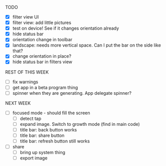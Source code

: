 
TODO

- [x] filter view UI
- [x] filter view: add little pictures
- [x] test on device! See if it changes orientation already 
- [x] hide status bar
- [x] orientation change in toolbar
- [x] landscape: needs more vertical space. Can I put the bar on the side like that?
- [x] change orientation in place?
- [x] hide status bar in filters view

REST OF THIS WEEK
- [ ] fix warnings
- [ ] get app in a beta program thing
- [ ] spinner when they are generating. App delegate spinner?

NEXT WEEK
- [ ] focused mode - should fill the screen
    - [ ] detect tap
    - [ ] expand image. Switch to growth mode (find in main code)
    - [ ] title bar: back button works
    - [ ] title bar: share button
    - [ ] title bar: refresh button still works
- [ ] share
    - [ ] bring up system thing
    - [ ] export image
